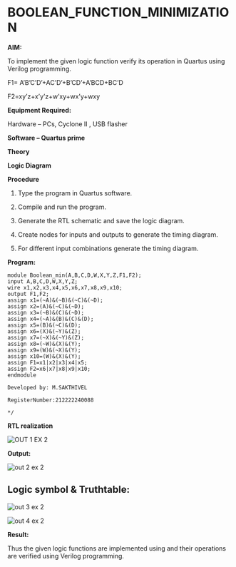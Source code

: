 # BOOLEAN_FUNCTION_MINIMIZATION

**AIM:**

To implement the given logic function verify its operation in Quartus using Verilog programming.

F1= A’B’C’D’+AC’D’+B’CD’+A’BCD+BC’D 

F2=xy’z+x’y’z+w’xy+wx’y+wxy

**Equipment Required:**

Hardware – PCs, Cyclone II , USB flasher

**Software – Quartus prime**

**Theory**

**Logic Diagram**

**Procedure**

1.	Type the program in Quartus software.

2.	Compile and run the program.

3.	Generate the RTL schematic and save the logic diagram.

4.	Create nodes for inputs and outputs to generate the timing diagram.

5.	For different input combinations generate the timing diagram.


**Program:**

```
module Boolean_min(A,B,C,D,W,X,Y,Z,F1,F2);
input A,B,C,D,W,X,Y,Z;
wire x1,x2,x3,x4,x5,x6,x7,x8,x9,x10;
output F1,F2;
assign x1=(~A)&(~B)&(~C)&(~D);
assign x2=(A)&(~C)&(~D);
assign x3=(~B)&(C)&(~D);
assign x4=(~A)&(B)&(C)&(D);
assign x5=(B)&(~C)&(D);
assign x6=(X)&(~Y)&(Z);
assign x7=(~X)&(~Y)&(Z);
assign x8=(~W)&(X)&(Y);
assign x9=(W)&(~X)&(Y);
assign x10=(W)&(X)&(Y);
assign F1=x1|x2|x3|x4|x5;
assign F2=x6|x7|x8|x9|x10;
endmodule
```
```
Developed by: M.SAKTHIVEL

RegisterNumber:212222240088

*/
```

**RTL realization**

![OUT 1 EX 2](https://github.com/Sakthimurugavel/BOOLEAN_FUNCTION_MINIMIZATION/assets/118707246/9c28a750-49d2-4afb-81a1-0b1dbf3661d1)


**Output:**


![out 2 ex 2](https://github.com/Sakthimurugavel/BOOLEAN_FUNCTION_MINIMIZATION/assets/118707246/d8254db6-49e2-440d-b5e7-d20118bee03e)



## Logic symbol & Truthtable:


![out 3 ex 2](https://github.com/Sakthimurugavel/BOOLEAN_FUNCTION_MINIMIZATION/assets/118707246/b976751d-ccbd-4f99-b29c-823ff46c604c)

![out 4 ex 2](https://github.com/Sakthimurugavel/BOOLEAN_FUNCTION_MINIMIZATION/assets/118707246/40f7d558-1407-4264-94df-6d252d792565)


**Result:**

Thus the given logic functions are implemented using and their operations are verified using Verilog programming.
